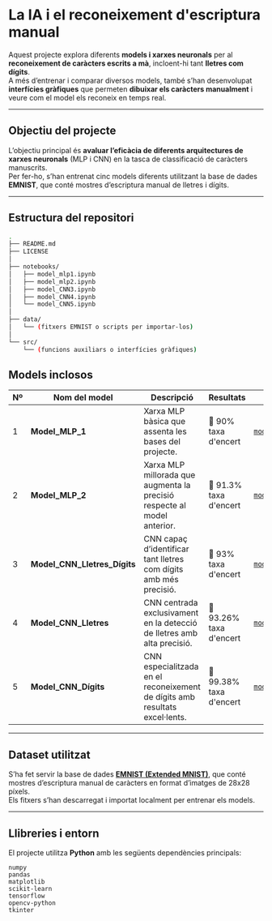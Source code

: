 # La IA i el reconeixement d'escriptura manual

Aquest projecte explora diferents **models i xarxes neuronals** per al **reconeixement de caràcters escrits a mà**, incloent-hi tant **lletres com dígits**.  
A més d’entrenar i comparar diversos models, també s’han desenvolupat **interfícies gràfiques** que permeten **dibuixar els caràcters manualment** i veure com el model els reconeix en temps real.

---

## Objectiu del projecte

L’objectiu principal és **avaluar l’eficàcia de diferents arquitectures de xarxes neuronals** (MLP i CNN) en la tasca de classificació de caràcters manuscrits.  
Per fer-ho, s’han entrenat cinc models diferents utilitzant la base de dades **EMNIST**, que conté mostres d’escriptura manual de lletres i dígits.

---

## Estructura del repositori

```bash
.
├── README.md
├── LICENSE
│
├── notebooks/
│   ├── model_mlp1.ipynb
│   ├── model_mlp2.ipynb
│   ├── model_CNN3.ipynb
│   ├── model_CNN4.ipynb
│   └── model_CNN5.ipynb
│
├── data/
│   └── (fitxers EMNIST o scripts per importar-los)
│
└── src/
    └── (funcions auxiliars o interfícies gràfiques)
```
## Models inclosos

| Nº | Nom del model | Descripció | Resultats | Fitxer |
|----|----------------|-------------|------------|---------|
| 1 | **Model_MLP_1** | Xarxa MLP bàsica que assenta les bases del projecte. | 🎯 90% taxa d'encert | [`model_mlp1.ipynb`](notebooks/model_mlp1.ipynb) |
| 2 | **Model_MLP_2** | Xarxa MLP millorada que augmenta la precisió respecte al model anterior. | 🎯 91.3% taxa d'encert | [`model_mlp2.ipynb`](notebooks/model_mlp2.ipynb) |
| 3 | **Model_CNN_Lletres_Dígits** | CNN capaç d’identificar tant lletres com dígits amb més precisió. | 🎯 93% taxa d'encert | [`model_CNN3.ipynb`](notebooks/model_CNN3.ipynb) |
| 4 | **Model_CNN_Lletres** | CNN centrada exclusivament en la detecció de lletres amb alta precisió. | 🎯 93.26% taxa d'encert | [`model_CNN4.ipynb`](notebooks/model_CNN4.ipynb) |
| 5 | **Model_CNN_Dígits** | CNN especialitzada en el reconeixement de dígits amb resultats excel·lents. | 🎯 99.38% taxa d'encert | [`model_CNN5.ipynb`](notebooks/model_CNN5.ipynb) |

---

## Dataset utilitzat

S’ha fet servir la base de dades **[EMNIST (Extended MNIST)](https://www.nist.gov/itl/products-and-services/emnist-dataset)**, que conté mostres d’escriptura manual de caràcters en format d’imatges de 28x28 píxels.  
Els fitxers s’han descarregat i importat localment per entrenar els models.

---

## Llibreries i entorn

El projecte utilitza **Python** amb les següents dependències principals:

```text
numpy
pandas
matplotlib
scikit-learn
tensorflow
opencv-python
tkinter
